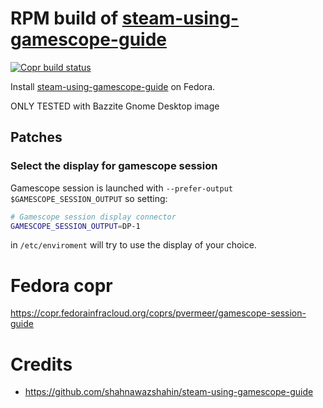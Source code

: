 # RPM build of [steam-using-gamescope-guide ](https://github.com/shahnawazshahin/steam-using-gamescope-guide)
[![Copr build status](https://copr.fedorainfracloud.org/coprs/pvermeer/gamescope-session-guide/package/gamescope-session-guide/status_image/last_build.png)](https://copr.fedorainfracloud.org/coprs/pvermeer/gamescope-session-guide/package/gamescope-session-guide/)

Install [steam-using-gamescope-guide](https://github.com/shahnawazshahin/steam-using-gamescope-guide) on Fedora.

ONLY TESTED with Bazzite Gnome Desktop image

## Patches
### Select the display for gamescope session
Gamescope session is launched with `--prefer-output $GAMESCOPE_SESSION_OUTPUT` so setting:
```sh
# Gamescope session display connector
GAMESCOPE_SESSION_OUTPUT=DP-1
```
in `/etc/enviroment` will try to use the display of your choice.

# Fedora copr
https://copr.fedorainfracloud.org/coprs/pvermeer/gamescope-session-guide

# Credits
- https://github.com/shahnawazshahin/steam-using-gamescope-guide
